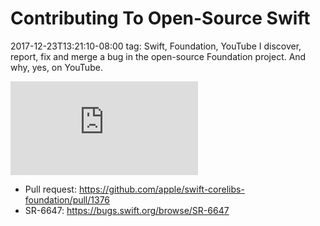 # Contributing To Open-Source Swift
2017-12-23T13:21:10-08:00
tag: Swift, Foundation, YouTube
I discover, report, fix and merge a bug in the open-source Foundation project. And why, yes, on YouTube.

<div class="video-container">
    <iframe src="https://www.youtube.com/embed/rwuj80W8TtI" frameborder="0" gesture="media" allow="encrypted-media" allowfullscreen></iframe>
</div>

* Pull request: <https://github.com/apple/swift-corelibs-foundation/pull/1376>
* SR-6647: <https://bugs.swift.org/browse/SR-6647>
